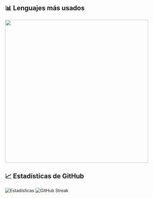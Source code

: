 ## 📊 Lenguajes más usados
<img
  src="https://github-readme-stats.vercel.app/api/top-langs/?username=ennero&layout=compact&langs_count=8&size_weight=0.5&count_weight=0.5"
  width="468"
/>
## 📈 Estadísticas de GitHub
![Estadísticas](https://github-readme-stats.vercel.app/api?username=ennero&show_icons=true)
![GitHub Streak](https://streak-stats.demolab.com/?user=ennero)


